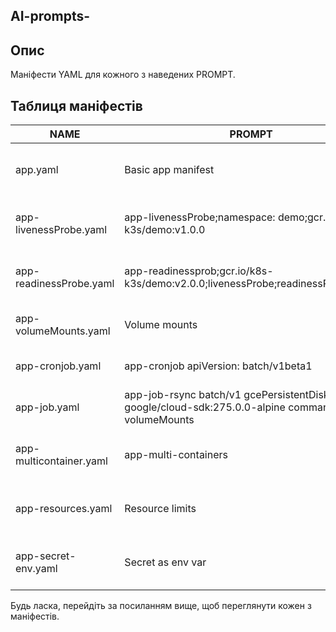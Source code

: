 ## AI-prompts-

## Опис

Маніфести YAML для кожного з наведених PROMPT.

## Таблиця маніфестів

| NAME                     | PROMPT              | DESCRIPTION                                 | EXAMPLE                                                    |
|--------------------------|---------------------|---------------------------------------------|------------------------------------------------------------|
| app.yaml                 | Basic app manifest  | Manifest defining a basic application.      | [Example](./yaml/app.yaml)                                |
| app-livenessProbe.yaml    |    app-livenessProbe;namespace: demo;gcr.io/k8s-k3s/demo:v1.0.0   | Manifest demonstrating a liveness probe.   | [Example](./yaml/app-livenessProbe.yaml)                   |
| app-readinessProbe.yaml   | app-readinessprob;gcr.io/k8s-k3s/demo:v2.0.0;livenessProbe;readinessProbe;ports     | Manifest showing a readiness probe.         | [Example](./yaml/app-readinessProbe.yaml)                  |
| app-volumeMounts.yaml     | Volume mounts       | Manifest with volume mount configurations.  | [Example](./yaml/app-volumeMounts.yaml)                    |
| app-cronjob.yaml          | app-cronjob apiVersion: batch/v1beta1             | Manifest defining a cron job.               | [Example](./yaml/app-cronjob.yaml)                         |
| app-job.yaml              | app-job-rsync batch/v1 gcePersistentDisk image google/cloud-sdk:275.0.0-alpine command -/bin/sh volumeMounts                 | Manifest for running a one-off job.         | [Example](./yaml/app-job.yaml)                             |
| app-multicontainer.yaml   | app-multi-containers | Manifest for a multi-container application. | [Example](./yaml/app-multicontainer.yaml)                  |
| app-resources.yaml        | Resource limits     | Manifest demonstrating resource limits.     | [Example](./yaml/app-resources.yaml)                       |
| app-secret-env.yaml       | Secret as env var   | Manifest using secrets as environment vars. | [Example](./yaml/app-secret-env.yaml)                      |

Будь ласка, перейдіть за посиланням вище, щоб переглянути кожен з маніфестів.